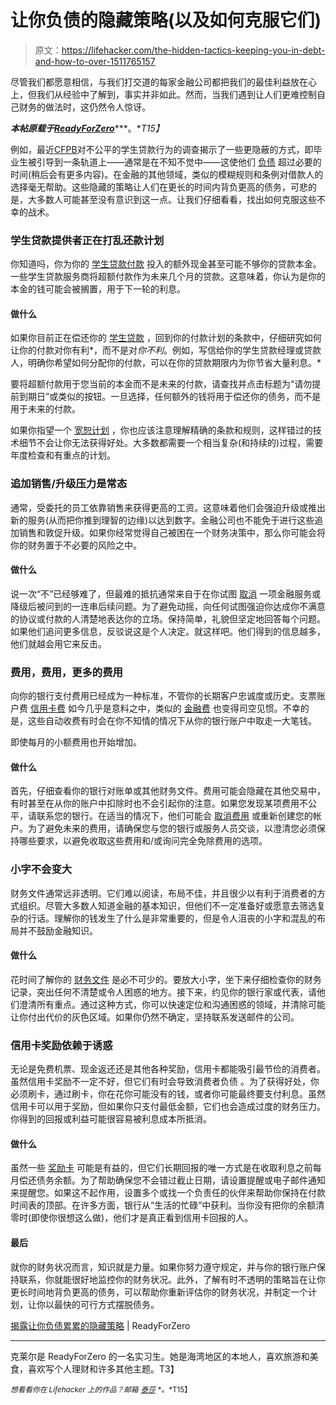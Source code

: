 # 让你负债的隐藏策略(以及如何克服它们)

> 原文：<https://lifehacker.com/the-hidden-tactics-keeping-you-in-debt-and-how-to-over-1511765157>

尽管我们都愿意相信，与我们打交道的每家金融公司都把我们的最佳利益放在心上，但我们从经验中了解到，事实并非如此。然而，当我们遇到让人们更难控制自己财务的做法时，这仍然令人惊讶。



***本帖原载于***[***ReadyForZero***](http://blog.readyforzero.com/uncovering-the-hidden-tactics-that-are-keeping-you-in-debt-2/)***。**T15】*

例如，最近[CFPB](http://www.nytimes.com/2013/10/17/your-money/stumbling-blocks-in-reducing-balance-on-a-student-loan.html?_r=0)对不公平的学生贷款行为的调查揭示了一些更隐蔽的方式，即毕业生被引导到一条轨道上——通常是在不知不觉中——这使他们 [负债](http://blog.readyforzero.com/how-to-get-out-of-debt/) 超过必要的时间(稍后会有更多内容)。在金融的其他领域，类似的模糊规则和条例对借款人的选择毫无帮助。这些隐藏的策略让人们在更长的时间内背负更高的债务，可悲的是，大多数人可能甚至没有意识到这一点。让我们仔细看看，找出如何克服这些不幸的战术。

### 学生贷款提供者正在打乱还款计划

你知道吗，你为你的 [学生贷款付款](http://blog.readyforzero.com/resources/student-loan-debt) 投入的额外现金甚至可能不够你的贷款本金。一些学生贷款服务商将超额付款作为未来几个月的贷款。这意味着，你认为是你的本金的钱可能会被搁置，用于下一轮的利息。

#### 做什么

如果你目前正在偿还你的 [学生贷款](https://lifehacker.com/everything-you-need-to-know-about-7-student-loan-repaym-1466213180) ，回到你的付款计划的条款中，仔细研究如何让你的付款对你有利*，而不是对*你不利*。例如，写信给你的学生贷款经理或贷款人，明确你希望如何分配你的付款，可以在你的贷款期限内为你节省大量利息。*

要将超额付款用于您当前的本金而不是未来的付款，请查找并点击标题为“请勿提前到期日”或类似的按钮。一旦选择，任何额外的钱将用于偿还你的债务，而不是用于未来的付款。

如果你指望一个 [宽恕计划](http://blog.readyforzero.com/how-to-apply-for-the-public-service-loan-forgiveness-program/) ，你也应该注意理解精确的条款和规则，这样错过的技术细节不会让你无法获得好处。大多数都需要一个相当复杂(和持续的)过程，需要年度检查和有重点的计划。

### 追加销售/升级压力是常态

通常，受委托的员工依靠销售来获得更高的工资。这意味着他们会强迫升级或推出新的服务(从而把你推到理智的边缘)以达到数字。金融公司也不能免于进行这些追加销售和敦促升级。如果你经常觉得自己被困在一个财务决策中，那么你可能会将你的财务置于不必要的风险之中。

#### 做什么

说一次“不”已经够难了，但最难的抵抗通常来自于在你试图 [取消](https://lifehacker.com/the-best-services-that-give-you-discounts-for-cancellin-5864343) 一项金融服务或降级后被问到的一连串后续问题。为了避免动摇，向任何试图强迫你达成你不满意的协议或付款的人清楚地表达你的立场。保持简单，礼貌但坚定地回答每个问题。如果他们追问更多信息，反驳说这是个人决定。就这样吧。他们得到的信息越多，他们就越会用它来反击。

### 费用，费用，更多的费用

向你的银行支付费用已经成为一种标准，不管你的长期客户忠诚度或历史。支票账户费 [信用卡费](http://blog.readyforzero.com/resources/credit-card-debt/) 如今几乎是意料之中，类似的 [金融费](https://lifehacker.com/money-saving-phone-calls-how-to-negotiate-out-of-bank-1435848512) 也变得司空见惯。不幸的是，这些自动收费有时会在你不知情的情况下从你的银行账户中取走一大笔钱。

即使每月的小额费用也开始增加。

#### 做什么

首先，仔细查看你的银行对账单或其他财务文件。费用可能会隐藏在其他交易中，有时甚至在从你的账户中扣除时也不会引起你的注意。如果您发现某项费用不公平，请联系您的银行。在适当的情况下，他们可能会 [取消费用](http://blog.readyforzero.com/credit-card-fees-waived/) 或重新创建您的帐户。为了避免未来的费用，请确保您与您的银行或服务人员交谈，以澄清您必须保持哪些要求，以避免收取这些费用和/或询问完全免除费用的选项。

### 小字不会变大

财务文件通常远非透明。它们难以阅读，布局不佳，并且很少以有利于消费者的方式组织。尽管大多数人知道金融的基本知识，但他们不一定准备好或愿意去筛选复杂的行话。理解你的钱发生了什么是非常重要的，但是令人沮丧的小字和混乱的布局并不鼓励金融知识。

#### 做什么

花时间了解你的 [财务文件](http://blog.readyforzero.com/what-to-do-with-your-financial-documents/) 是必不可少的。要放大小字，坐下来仔细检查你的财务记录，突出任何不清楚或令人困惑的地方。接下来，约见你的银行家或代表，请他们澄清所有重点。通过这种方式，你可以快速定位和沟通困惑的领域，并清除可能让你付出代价的灰色区域。如果你仍然不确定，坚持联系发送邮件的公司。

### 信用卡奖励依赖于诱惑

无论是免费机票、现金返还还是其他各种奖励，信用卡都能吸引最节俭的消费者。虽然信用卡奖励不一定不好，但它们有时会导致消费者负债 。为了获得好处，你必须刷卡，通过刷卡，你在花你可能没有的钱，或者你可能最终要支付利息。虽然信用卡可以用于奖励，但如果你只支付最低金额，它们也会造成过度的财务压力。你得到的回报或利益可能很容易被利息成本所抵消。

#### 做什么

虽然一些 [奖励卡](https://lifehacker.com/five-best-rewards-credit-cards-5765094) 可能是有益的，但它们长期回报的唯一方式是在收取利息之前每月偿还债务余额。为了帮助确保您不会错过截止日期，请设置提醒或电子邮件通知来提醒您。如果这不起作用，设置多个或找一个负责任的伙伴来帮助你保持在付款时间表的顶部。在许多方面，银行从“生活的忙碌”中获利。当你没有把你的余额清零时(即使你很想这么做)，他们才是真正看到信用卡回报的人。

#### 最后

就你的财务状况而言，知识就是力量。如果你努力遵守规定，并与你的银行账户保持联系，你就能很好地监控你的财务状况。此外，了解有时不透明的策略旨在让你更长时间地背负更高的债务，可以帮助你重新评估你的财务状况，并制定一个计划，让你以最快的可行方式摆脱债务。

[揭露让你负债累累的隐藏策略](http://blog.readyforzero.com/uncovering-the-hidden-tactics-that-are-keeping-you-in-debt-2/) | ReadyForZero

* * *

克莱尔是 ReadyForZero 的一名实习生。她是海湾地区的本地人，喜欢旅游和美食，喜欢写个人理财和许多其他主题。T3】

<small>*想看看你在 Lifehacker 上的作品？邮箱*</small> [<small>*泰莎*</small>](https://mail.google.com/mail/?view=cm&fs=1&tf=1&to=tessa@lifehacker.com) <small>*。*T15】</small>